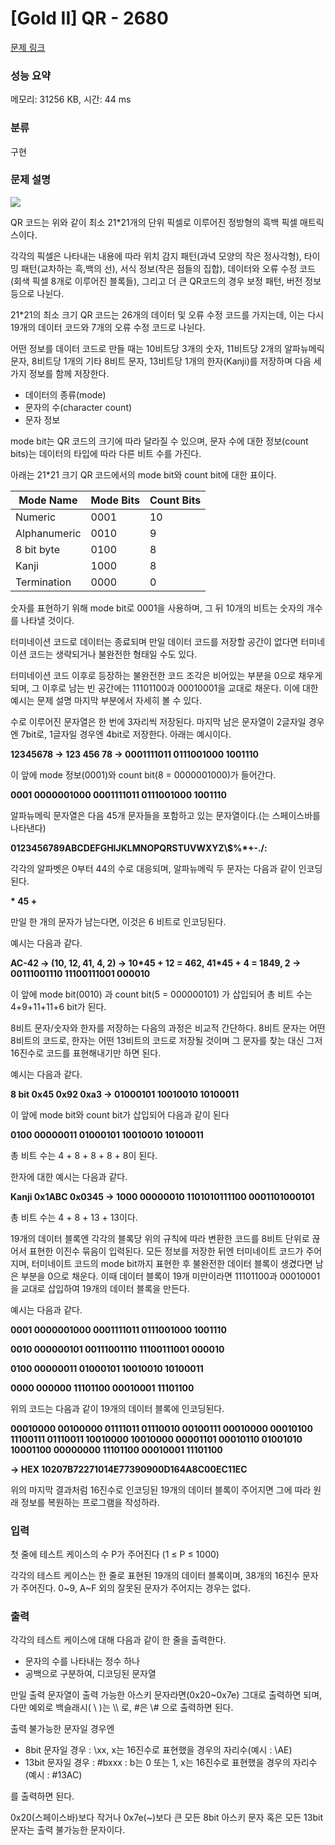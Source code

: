 # [Gold II] QR - 2680 

[문제 링크](https://www.acmicpc.net/problem/2680) 

### 성능 요약

메모리: 31256 KB, 시간: 44 ms

### 분류

구현

### 문제 설명

<p><img src="https://www.acmicpc.net/upload/images/qr.png"></p>

<p>QR 코드는 위와 같이 최소 21*21개의 단위 픽셀로 이루어진 정방형의 흑백 픽셀 매트릭스이다.</p>

<p>각각의 픽셀은 나타내는 내용에 따라 위치 감지 패턴(과녁 모양의 작은 정사각형), 타이밍 패턴(교차하는 흑,백의 선), 서식 정보(작은 점들의 집합), 데이터와 오류 수정 코드(회색 픽셀 8개로 이루어진 블록들), 그리고 더 큰 QR코드의 경우 보정 패턴, 버전 정보 등으로 나뉜다.</p>

<p>21*21의 최소 크기 QR 코드는 26개의 데이터 및 오류 수정 코드를 가지는데, 이는 다시 19개의 데이터 코드와 7개의 오류 수정 코드로 나뉜다.</p>

<p>어떤 정보를 데이터 코드로 만들 때는 10비트당 3개의 숫자, 11비트당 2개의 알파뉴메릭 문자, 8비트당 1개의 기타 8비트 문자, 13비트당 1개의 한자(Kanji)를 저장하며 다음 세 가지 정보를 함께 저장한다.</p>

<ul>
	<li>데이터의 종류(mode)</li>
	<li>문자의 수(character count)</li>
	<li>문자 정보</li>
</ul>

<p>mode bit는 QR 코드의 크기에 따라 달라질 수 있으며, 문자 수에 대한 정보(count bits)는 데이터의 타입에 따라 다른 비트 수를 가진다. </p>

<p>아래는 21*21 크기 QR 코드에서의 mode bit와 count bit에 대한 표이다.</p>

<table>
	<thead>
		<tr>
			<th>Mode Name      </th>
			<th>Mode Bits   </th>
			<th>Count Bits</th>
		</tr>
	</thead>
	<tbody>
		<tr>
			<td>Numeric</td>
			<td>0001</td>
			<td>10</td>
		</tr>
		<tr>
			<td>Alphanumeric</td>
			<td>0010</td>
			<td>9</td>
		</tr>
		<tr>
			<td>8 bit byte</td>
			<td>0100</td>
			<td>8</td>
		</tr>
		<tr>
			<td>Kanji</td>
			<td>1000</td>
			<td>8</td>
		</tr>
		<tr>
			<td>Termination</td>
			<td>0000</td>
			<td>0</td>
		</tr>
	</tbody>
</table>

<p>숫자를 표현하기 위해 mode bit로 0001을 사용하며, 그 뒤 10개의 비트는 숫자의 개수를 나타낼 것이다.</p>

<p>터미네이션 코드로 데이터는 종료되며 만일 데이터 코드를 저장할 공간이 없다면 터미네이션 코드는 생략되거나 불완전한 형태일 수도 있다.</p>

<p>터미네이션 코드 이후로 등장하는 불완전한 코드 조각은 비어있는 부분을 0으로 채우게 되며, 그 이후로 남는 빈 공간에는 11101100과 00010001을 교대로 채운다. 이에 대한 예시는 문제 설명 마지막 부분에서 자세히 볼 수 있다.</p>

<p>수로 이루어진 문자열은 한 번에 3자리씩 저장된다. 마지막 남은 문자열이 2글자일 경우엔 7bit로, 1글자일 경우엔 4bit로 저장한다. 아래는 예시이다.</p>

<p><strong>12345678 → 123 456 78 → 0001111011 0111001000 1001110</strong></p>

<p>이 앞에 mode 정보(0001)와 count bit(8 = 0000001000)가 들어간다.</p>

<p><strong>0001 0000001000 0001111011 0111001000 1001110</strong></p>

<p>알파뉴메릭 문자열은 다음 45개 문자들을 포함하고 있는 문자열이다.(<SP>는 스페이스바를 나타낸다)</p>

<p><strong>0123456789ABCDEFGHIJKLMNOPQRSTUVWXYZ<SP></strong><strong>\$%*+-./:</strong></p>

<p>각각의 알파벳은 0부터 44의 수로 대응되며, 알파뉴메릭 두 문자는 다음과 같이 인코딩된다.</p>

<p><strong><first char code> * 45 + <second char code></strong></p>

<p>만일 한 개의 문자가 남는다면, 이것은 6 비트로 인코딩된다.</p>

<p>예시는 다음과 같다.</p>

<p><strong>AC-42 → (10, 12, 41, 4, 2) → 10*45 + 12 = 462, 41*45 + 4 = 1849, 2 →  00111001110</strong><strong> 11100111001 000010</strong></p>

<p>이 앞에 mode bit(0010) 과 count bit(5 = 000000101) 가 삽입되어 총 비트 수는 4+9+11+11+6 bit가 된다.</p>

<p>8비트 문자/숫자와 한자를 저장하는 다음의 과정은 비교적 간단하다. 8비트 문자는 어떤 8비트의 코드로, 한자는 어떤 13비트의 코드로 저장될 것이며 그 문자를 찾는 대신 그저 16진수로 코드를 표현해내기만 하면 된다.</p>

<p>예시는 다음과 같다.</p>

<p><strong>8 bit 0x45 0x92 0xa3 → 01000101 10010010 10100011</strong></p>

<p>이 앞에 mode bit와 count bit가 삽입되어 다음과 같이 된다</p>

<p><strong>0100 00000011 01000101 10010010 10100011</strong></p>

<p>총 비트 수는 4 + 8 + 8 + 8 + 8이 된다.</p>

<p>한자에 대한 예시는 다음과 같다.</p>

<p><strong>Kanji 0x1ABC 0x0345 → 1000 00000010 1101010111100 0001101000101</strong></p>

<p>총 비트 수는 4 + 8 + 13 + 13이다.</p>

<p>19개의 데이터 블록엔 각각의 블록당 위의 규칙에 따라 변환한 코드를 8비트 단위로 끊어서 표현한 이진수 묶음이 입력된다. 모든 정보를 저장한 뒤엔 터미네이트 코드가 주어지며, 터미네이트 코드의 mode bit까지 표현한 후 불완전한 데이터 블록이 생겼다면 남은 부분을 0으로 채운다. 이때 데이터 블록이 19개 미만이라면 11101100과 00010001을 교대로 삽입하여 19개의 데이터 블록을 만든다.</p>

<p>예시는 다음과 같다.</p>

<p><strong>0001 0000001000 0001111011 0111001000 1001110</strong></p>

<p><strong>0010 000000101 00111001110 11100111001 000010</strong></p>

<p><strong>0100 00000011 01000101 10010010 10100011</strong></p>

<p><strong>0000 000000 11101100 00010001 11101100</strong></p>

<p>위의 코드는 다음과 같이 19개의 데이터 블록에 인코딩된다.</p>

<p><strong>00010000 00100000 01111011 01110010 00100111 00010000 00010100 11100111 01110011 10010000 10010000 00001101 00010110 01001010 10001100 00000000 11101100 00010001 11101100</strong></p>

<p><strong>→ HEX 10207B72271014E77390900D164A8C00EC11EC</strong></p>

<p>위의 마지막 결과처럼 16진수로 인코딩된 19개의 데이터 블록이 주어지면 그에 따라 원래 정보를 복원하는 프로그램을 작성하라.</p>

### 입력 

 <p>첫 줄에 테스트 케이스의 수 P가 주어진다 (1 ≤ P ≤ 1000)</p>

<p>각각의 테스트 케이스는 한 줄로 표현된 19개의 데이터 블록이며, 38개의 16진수 문자가 주어진다. 0~9, A~F 외의 잘못된 문자가 주어지는 경우는 없다.</p>

### 출력 

 <p>각각의 테스트 케이스에 대해 다음과 같이 한 줄을 출력한다.</p>

<ul>
	<li>문자의 수를 나타내는 정수 하나</li>
	<li>공백으로 구분하여, 디코딩된 문자열</li>
</ul>

<p>만일 출력 문자열이 출력 가능한 아스키 문자라면(0x20~0x7e) 그대로 출력하면 되며, 다만 예외로 백슬래시( \ )는 \\ 로, #은 \# 으로 출력하면 된다.</p>

<p>출력 불가능한 문자일 경우엔</p>

<ul>
	<li>8bit 문자일 경우 : \xx, x는 16진수로 표현했을 경우의 자리수(예시 : \AE)</li>
	<li>13bit 문자일 경우 : #bxxx : b는 0 또는 1, x는 16진수로 표현했을 경우의 자리수(예시 : #13AC)</li>
</ul>

<p>를 출력하면 된다.</p>

<p>0x20(스페이스바)보다 작거나 0x7e(~)보다 큰 모든 8bit 아스키 문자 혹은 모든 13bit 문자는 출력 불가능한 문자이다.</p>

